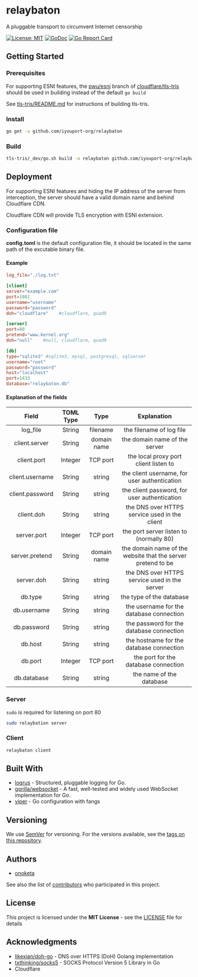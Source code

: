 # relaybaton
A pluggable transport to circumvent Internet censorship

[![License: MIT](https://img.shields.io/badge/License-MIT-yellow.svg)](https://opensource.org/licenses/MIT)
[![GoDoc](https://godoc.org/github.com/iyouport-org/relaybaton?status.svg)](https://godoc.org/github.com/iyouport-org/relaybaton)
[![Go Report Card](https://goreportcard.com/badge/github.com/iyouport-org/relaybaton)](https://goreportcard.com/report/github.com/iyouport-org/relaybaton)

## Getting Started

### Prerequisites

For supporting ESNI features, the [pwu/esni](https://github.com/cloudflare/tls-tris/tree/pwu/esni) branch of [cloudflare/tls-tris](https://github.com/cloudflare/tls-tris) should be used in building instead of the default ```go build```

See [tls-tris/README.md](https://github.com/cloudflare/tls-tris/blob/pwu/esni/README.md) for instructions of building tls-tris.

### Install

```bash
go get -u github.com/iyouport-org/relaybaton
```

### Build

```bash
tls-tris/_dev/go.sh build -o relaybaton github.com/iyouport-org/relaybaton/main
```

## Deployment

For supporting ESNI features and hiding the IP address of the server from interception, the server should have a valid domain name and behind Cloudflare CDN.

Cloudflare CDN will provide TLS encryption with ESNI extension.

### Configuration file

**config.toml** is the default configuration file, it should be located in the same path of the excutable binary file.

#### Example

```toml
log_file="./log.txt"

[client]
server="example.com"
port=1081
username="username"
password="password"
doh="cloudflare"    #cloudflare, quad9

[server]
port=80
pretend="www.kernel.org"
doh="null"    #null, cloudflare, quad9

[db]
type="sqlite3" #sqlite3, mysql, postgresql, sqlserver
username="root"
password="password"
host="localhost"
port=1433
database="relaybaton.db"
```

#### Explanation of the fields

|      Field      | TOML Type |    Type     |                         Explanation                          |
| :-------------: | :-------: | :---------: | :----------------------------------------------------------: |
|    log_file     |  String   |  filename   |                   the filename of log file                   |
|  client.server  |  String   | domain name |                the domain name of the server                 |
|   client.port   |  Integer  |  TCP port   |            the local proxy port client listen to             |
| client.username |  String   |   string    |         the client username, for user authentication         |
| client.password |  String   |   string    |         the client password, for user authentication         |
|   client.doh    |  String   |   string    |        the DNS over HTTPS service used in the client         |
|   server.port   |  Integer  |  TCP port   |           the port server listen to (normally 80)            |
| server.pretend  |  String   | domain name | the domain name of the website that the server pretend to be |
|   server.doh    |  String   |   string    |        the DNS over HTTPS service used in the server         |
|     db.type     |  String   |   string    |                   the type of the database                   |
|   db.username   |  String   |   string    |           the username for the database connection           |
|   db.password   |  String   |   string    |           the password for the database connection           |
|     db.host     |  String   |   string    |           the hostname for the database connection           |
|     db.port     |  Integer  |  TCP port   |             the port for the database connection             |
|   db.database   |  String   |   string    |                   the name of the database                   |

### Server
```sudo``` is required for listening on port 80

```bash
sudo relaybation server
```

### Client
```bash
relaybaton client
```

## Built With

* [logrus](https://github.com/sirupsen/logrus) - Structured, pluggable logging for Go. 
* [gorilla/websocket](https://github.com/gorilla/websocket) -  A fast, well-tested and widely used WebSocket implementation for Go.
* [viper](https://github.com/spf13/viper) - Go configuration with fangs

## Versioning

We use [SemVer](http://semver.org/) for versioning. For the versions available, see the [tags on this repository](https://github.com/iyouport-org/relaybaton/tags). 

## Authors

- [onoketa]((https://github.com/onoketa))

See also the list of [contributors](https://github.com/iyouport-org/relaybaton/contributors) who participated in this project.

## License

This project is licensed under the **MIT License** - see the [LICENSE](LICENSE.md) file for details

## Acknowledgments

* [likexian/doh-go](https://github.com/likexian/doh-go) -  DNS over HTTPS (DoH) Golang implementation
* [txthinking/socks5](https://github.com/txthinking/socks5) - SOCKS Protocol Version 5 Library in Go
* Cloudflare
